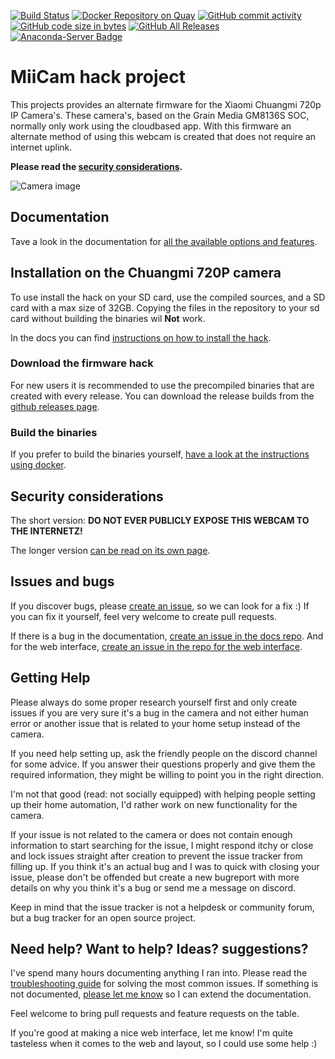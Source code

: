 [![Build Status](https://travis-ci.org/miicam/MiiCam.svg?branch=master)](https://travis-ci.org/miicam/MiiCam)
[![Docker Repository on Quay](https://quay.io/repository/miicam/miicam/status "Docker Repository on Quay")](https://quay.io/repository/miicam/miicam)
[![GitHub commit activity](https://img.shields.io/github/commit-activity/m/MiiCam/MiiCam.svg)](https://github.com/miicam/MiiCam/pulse)
[![GitHub code size in bytes](https://img.shields.io/github/languages/code-size/MiiCam/MiiCam.svg)](https://github.com/miicam/MiiCam)
[![GitHub All Releases](https://img.shields.io/github/downloads/MiiCam/MiiCam/total.svg)](https://github.com/miicam/MiiCam/releases)
[![Anaconda-Server Badge](https://anaconda.org/miicam/miicam-nightly/badges/version.svg)](https://anaconda.org/miicam/miicam-nightly/files)


# MiiCam hack project

This projects provides an alternate firmware for the Xiaomi Chuangmi 720p IP Camera's.
These camera's, based on the Grain Media GM8136S SOC, normally only work using the cloudbased app.
With this firmware an alternate method of using this webcam is created that does not require an internet uplink.

**Please read the [security considerations](https://miicam.github.io/Security-Considerations).**

![Camera image](https://github.com/MiiCam/MiiCamWeb/raw/master/public/static/images/chuangmi.jpg "Chuangmi 720P camera")


## Documentation

Tave a look in the documentation for [all the available options and features](https://miicam.github.io).


## Installation on the Chuangmi 720P camera

To use install the hack on your SD card, use the compiled sources, and a SD card with a max size of 32GB.
Copying the files in the repository to your sd card without building the binaries wil **Not** work.

In the docs you can find [instructions on how to install the hack](https://miicam.github.io/getting-started).


### Download the firmware hack

For new users it is recommended to use the precompiled binaries that are created with every release.
You can download the release builds from the [github releases page](https://github.com/MiiCam/MiiCam/releases).


### Build the binaries

If you prefer to build the binaries yourself, [have a look at the instructions using docker](https://miicam.github.io/development/How-to-build-the-binaries-for-the-webcam-hack).


## Security considerations

The short version: **DO NOT EVER PUBLICLY EXPOSE THIS WEBCAM TO THE INTERNETZ!**

The longer version [can be read on its own page](https://miicam.github.io/Security-Considerations).


## Issues and bugs

If you discover bugs, please [create an issue](https://github.com/miicam/MiiCam/issues), so we can look for a fix :)
If you can fix it yourself, feel very welcome to create pull requests.

If there is a bug in the documentation, [create an issue in the docs repo](https://github.com/miicam/MiiCamDocs/issues).
And for the web interface, [create an issue in the repo for the web interface](https://github.com/miicam/MiiCamWeb/).


## Getting Help

Please always do some proper research yourself first and only create issues if you are very sure it's a bug in the camera and not either human error or another issue that is related to your home setup instead of the camera.

If you need help setting up, ask the friendly people on the discord channel for some advice. If you answer their questions properly and give them the required information, they might be willing to point you in the right direction.

I'm not that good (read: not socially equipped) with helping people setting up their home automation, I'd rather work on new functionality for the camera.

If your issue is not related to the camera or does not contain enough information to start searching for the issue,
I might respond itchy or close and lock issues straight after creation to prevent the issue tracker from filling up.
If you think it's an actual bug and I was to quick with closing your issue, please don't be offended but create a new bugreport with more details on why you think it's a bug or send me a message on discord.

Keep in mind that the issue tracker is not a helpdesk or community forum, but a bug tracker for an open source project.


## Need help? Want to help? Ideas? suggestions?

I've spend many hours documenting anything I ran into.
Please read the [troubleshooting guide](https://miicam.github.io/Troubleshooting) for solving the most common issues.
If something is not documented, [please let me know](https://github.com/miicam/MiiCam/issues) so I can extend the documentation.

Feel welcome to bring pull requests and feature requests on the table.

If you're good at making a nice web interface, let me know! I'm quite tasteless when it comes to the web and layout, so I could use some help :)


